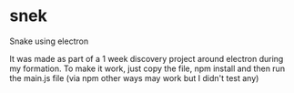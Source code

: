 # snek
Snake using electron

It was made as part of a 1 week discovery project around electron during my formation.
To make it work, just copy the file, npm install and then run the main.js file (via npm other ways may work but I didn't test any)
